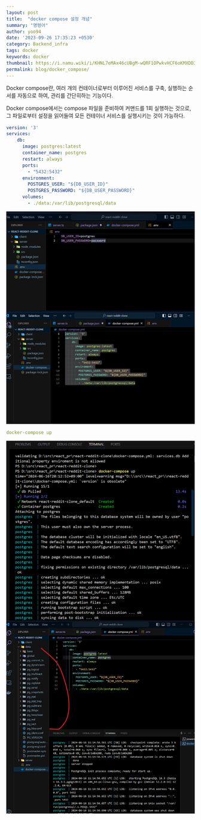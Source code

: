 ```yaml
---
layout: post
title:  "docker compose 설정 개념"
summary: "명령어"
author: yoo94
date: '2023-09-26 17:35:23 +0530'
category: Backend_infra
tags: docker
keywords: docker
thumbnail: https://i.namu.wiki/i/KHNL7eMAx46cUBgM-wQRF1OPwkvHCF6oKMXDD3MpOwiUZedqQ_IZuA-vI2d1jMZIkDm9zQCFxb4FFS1HKvqJd5iHeA3PYSFRBYOYewHg6wvR4BwrQjucTirP9s5I4GGtpGBrtAqGgKl_vlGROsWrTA.svg
permalink: blog/docker_compose/
---
```

Docker compose란, 여러 개의 컨테이너로부터 이루어진 서비스를 구축, 실행하는 순서를 자동으로 하여, 관리를 간단히하는 기능이다.

Docker compose에서는 compose 파일을 준비하여 커맨드를 1회 실행하는 것으로, 그 파일로부터 설정을 읽어들여 모든 컨테이너 서비스를 실행시키는 것이 가능하다.

```yml
version: '3'
services:
    db:
      image: postgres:latest
      container_name: postgres
      restart: always
      ports:
        - "5432:5432"
      environment:
        POSTGRES_USER: "${DB_USER_ID}"
        POSTGRES_PASSWORD: "${DB_USER_PASSWORD}"
      volumes:
        - ./data:/var/lib/postgresql/data
```

<div style="display: flex; justify-content: center;">
  <img src="/blog/postImg/Pasted image 20240616200511.png" alt="Pasted image 20240616200511.png" style="max-width:auto;; height:auto;">
</div>
<div style="display: flex; justify-content: center;">
  <img src="/blog/postImg/Pasted image 20240616200520.png" alt="Pasted image 20240616200520.png" style="max-width:auto;; height:auto;">
</div>


```yml
docker-compose up
```
<div style="display: flex; justify-content: center;">
  <img src="/blog/postImg/Pasted image 20240616201405.png" alt="Pasted image 20240616201405.png" style="max-width:auto;; height:auto;">
</div>
<div style="display: flex; justify-content: center;">
  <img src="/blog/postImg/Pasted image 20240616201517.png" alt="Pasted image 20240616201517.png" style="max-width:auto;; height:auto;">
</div>
